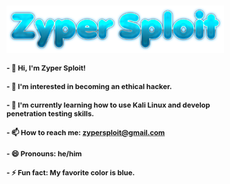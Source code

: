 ![[Zyper Sploit Text]](images/text.png)

### - 👋 Hi, I'm Zyper Sploit!
### - 👀 I'm interested in becoming an ethical hacker. 
### - 🌱 I'm currently learning how to use Kali Linux and develop penetration testing skills. 
### - 📫 How to reach me: zypersploit@gmail.com
### - 😄 Pronouns: he/him
### - ⚡ Fun fact: My favorite color is blue.
